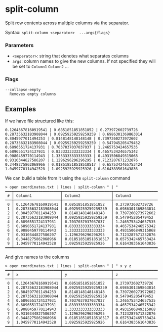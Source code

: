 # split-column

Split row contents across multiple columns via the separator.

Syntax: `split-column <separator>  ...args{flags}`

### Parameters

* `<seperator>`: string that denotes what separates columns
* `args`: column names to give the new columns. If not specified they will be set to `Column1` `Column2` ...

### Flags

    --collapse-empty
      Removes empty columns

## Examples

If we have file structured like this:

```shell
0.12643678160919541 | 0.6851851851851852 | 0.273972602739726
0.28735632183908044 | 0.09259259259259259 | 0.6986301369863014
0.8045977011494253 | 0.8148148148148148 | 0.7397260273972602
0.28735632183908044 | 0.09259259259259259 | 0.547945205479452
0.6896551724137931 | 0.7037037037037037 | 1.2465753424657535
0.6896551724137931 | 0.8333333333333334 | 0.4657534246575342
0.9080459770114943 | 1.3333333333333333 | 0.4931506849315068
0.9310344827586207 | 1.1296296296296295 | 0.7123287671232876
0.3448275862068966 | 0.018518518518518517 | 0.6575342465753424
1.0459770114942528 | 1.0925925925925926 | 0.6164383561643836
```

We can build a table from it using the `split-column` command

```shell
> open coordinates.txt | lines | split-column " | "
━━━┯━━━━━━━━━━━━━━━━━━━━━┯━━━━━━━━━━━━━━━━━━━━━━┯━━━━━━━━━━━━━━━━━━━━
 # │ Column1             │ Column2              │ Column3 
───┼─────────────────────┼──────────────────────┼────────────────────
 0 │ 0.12643678160919541 │ 0.6851851851851852   │ 0.273972602739726 
 1 │ 0.28735632183908044 │ 0.09259259259259259  │ 0.6986301369863014 
 2 │ 0.8045977011494253  │ 0.8148148148148148   │ 0.7397260273972602 
 3 │ 0.28735632183908044 │ 0.09259259259259259  │ 0.547945205479452 
 4 │ 0.6896551724137931  │ 0.7037037037037037   │ 1.2465753424657535 
 5 │ 0.6896551724137931  │ 0.8333333333333334   │ 0.4657534246575342 
 6 │ 0.9080459770114943  │ 1.3333333333333333   │ 0.4931506849315068 
 7 │ 0.9310344827586207  │ 1.1296296296296295   │ 0.7123287671232876 
 8 │ 0.3448275862068966  │ 0.018518518518518517 │ 0.6575342465753424 
 9 │ 1.0459770114942528  │ 1.0925925925925926   │ 0.6164383561643836 
━━━┷━━━━━━━━━━━━━━━━━━━━━┷━━━━━━━━━━━━━━━━━━━━━━┷━━━━━━━━━━━━━━━━━━━━
```

And give names to the columns

```shell
> open coordinates.txt | lines | split-column " | " x y z
━━━┯━━━━━━━━━━━━━━━━━━━━━┯━━━━━━━━━━━━━━━━━━━━━━┯━━━━━━━━━━━━━━━━━━━━
 # │ x                   │ y                    │ z 
───┼─────────────────────┼──────────────────────┼────────────────────
 0 │ 0.12643678160919541 │ 0.6851851851851852   │ 0.273972602739726 
 1 │ 0.28735632183908044 │ 0.09259259259259259  │ 0.6986301369863014 
 2 │ 0.8045977011494253  │ 0.8148148148148148   │ 0.7397260273972602 
 3 │ 0.28735632183908044 │ 0.09259259259259259  │ 0.547945205479452 
 4 │ 0.6896551724137931  │ 0.7037037037037037   │ 1.2465753424657535 
 5 │ 0.6896551724137931  │ 0.8333333333333334   │ 0.4657534246575342 
 6 │ 0.9080459770114943  │ 1.3333333333333333   │ 0.4931506849315068 
 7 │ 0.9310344827586207  │ 1.1296296296296295   │ 0.7123287671232876 
 8 │ 0.3448275862068966  │ 0.018518518518518517 │ 0.6575342465753424 
 9 │ 1.0459770114942528  │ 1.0925925925925926   │ 0.6164383561643836 
━━━┷━━━━━━━━━━━━━━━━━━━━━┷━━━━━━━━━━━━━━━━━━━━━━┷━━━━━━━━━━━━━━━━━━━━
```